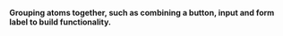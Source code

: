 **Grouping atoms together, such as combining a button, input and form label to build functionality.**
